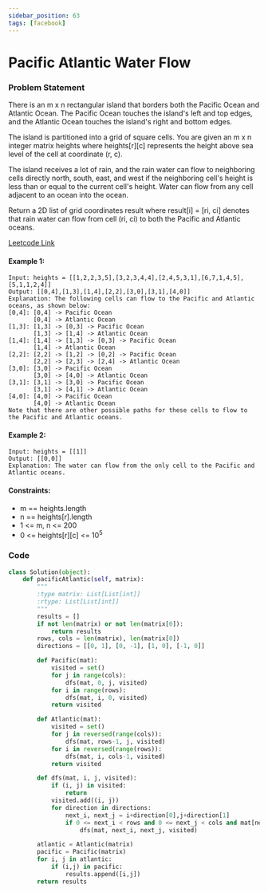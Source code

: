 ```yaml
---
sidebar_position: 63
tags: [facebook]
---
```


# Pacific Atlantic Water Flow

### Problem Statement

There is an m x n rectangular island that borders both the Pacific Ocean and Atlantic Ocean. The Pacific Ocean touches the island's left and top edges, and the Atlantic Ocean touches the island's right and bottom edges.

The island is partitioned into a grid of square cells. You are given an m x n integer matrix heights where heights[r][c] represents the height above sea level of the cell at coordinate (r, c).

The island receives a lot of rain, and the rain water can flow to neighboring cells directly north, south, east, and west if the neighboring cell's height is less than or equal to the current cell's height. Water can flow from any cell adjacent to an ocean into the ocean.

Return a 2D list of grid coordinates result where result[i] = [ri, ci] denotes that rain water can flow from cell (ri, ci) to both the Pacific and Atlantic oceans.

[Leetcode Link](https://leetcode.com/problems/pacific-atlantic-water-flow)

#### Example 1:

```
Input: heights = [[1,2,2,3,5],[3,2,3,4,4],[2,4,5,3,1],[6,7,1,4,5],[5,1,1,2,4]]
Output: [[0,4],[1,3],[1,4],[2,2],[3,0],[3,1],[4,0]]
Explanation: The following cells can flow to the Pacific and Atlantic oceans, as shown below:
[0,4]: [0,4] -> Pacific Ocean
       [0,4] -> Atlantic Ocean
[1,3]: [1,3] -> [0,3] -> Pacific Ocean
       [1,3] -> [1,4] -> Atlantic Ocean
[1,4]: [1,4] -> [1,3] -> [0,3] -> Pacific Ocean
       [1,4] -> Atlantic Ocean
[2,2]: [2,2] -> [1,2] -> [0,2] -> Pacific Ocean
       [2,2] -> [2,3] -> [2,4] -> Atlantic Ocean
[3,0]: [3,0] -> Pacific Ocean
       [3,0] -> [4,0] -> Atlantic Ocean
[3,1]: [3,1] -> [3,0] -> Pacific Ocean
       [3,1] -> [4,1] -> Atlantic Ocean
[4,0]: [4,0] -> Pacific Ocean
       [4,0] -> Atlantic Ocean
Note that there are other possible paths for these cells to flow to the Pacific and Atlantic oceans.
```

#### Example 2:

```
Input: heights = [[1]]
Output: [[0,0]]
Explanation: The water can flow from the only cell to the Pacific and Atlantic oceans.
```

#### Constraints:

- m == heights.length
- n == heights[r].length
- 1 <= m, n <= 200
- 0 <= heights[r][c] <= 10<sup>5</sup>

### Code

```python title="Python Code"
class Solution(object):
    def pacificAtlantic(self, matrix):
        """
        :type matrix: List[List[int]]
        :rtype: List[List[int]]
        """
        results = []
        if not len(matrix) or not len(matrix[0]):
            return results
        rows, cols = len(matrix), len(matrix[0])
        directions = [[0, 1], [0, -1], [1, 0], [-1, 0]]

        def Pacific(mat):
            visited = set()
            for j in range(cols):
                dfs(mat, 0, j, visited)
            for i in range(rows):
                dfs(mat, i, 0, visited)
            return visited

        def Atlantic(mat):
            visited = set()
            for j in reversed(range(cols)):
                dfs(mat, rows-1, j, visited)
            for i in reversed(range(rows)):
                dfs(mat, i, cols-1, visited)
            return visited

        def dfs(mat, i, j, visited):
            if (i, j) in visited:
                return
            visited.add((i, j))
            for direction in directions:
                next_i, next_j = i+direction[0],j+direction[1]
                if 0 <= next_i < rows and 0 <= next_j < cols and mat[next_i][next_j] >= mat[i][j]:
                    dfs(mat, next_i, next_j, visited)

        atlantic = Atlantic(matrix)
        pacific = Pacific(matrix)
        for i, j in atlantic:
            if (i,j) in pacific:
                results.append([i,j])
        return results
```
